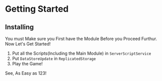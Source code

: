 # Getting Started 
## Installing
You must Make sure you First have the Module Before you Proceed Furthur. 
Now Let's Get Started!
1. Put all the Scripts(Including the Main Module) in `ServerScriptService`
2. Put `DataStoreUpdate` in `ReplicatedStorage`
3. Play the Game! 

See, As Easy as 123!


